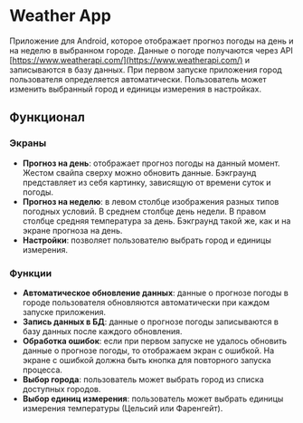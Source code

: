 # Weather App

Приложение для Android, которое отображает прогноз погоды на день и на неделю в выбранном городе. Данные о погоде получаются через API [https://www.weatherapi.com/](https://www.weatherapi.com/) и записываются в базу данных. При первом запуске приложения город пользователя определяется автоматически. Пользователь может изменить выбранный город и единицы измерения в настройках.

## Функционал

### Экраны

- **Прогноз на день**: отображает прогноз погоды на данный момент. Жестом свайпа сверху можно обновить данные. Бэкграунд представляет из себя картинку, зависящую от времени суток и погоды.
- **Прогноз на неделю**: в левом столбце изображения разных типов погодных условий. В среднем столбце день недели. В правом столбце средняя температура за день. Бэкграунд такой же, как и на экране прогноза на день.
- **Настройки**: позволяет пользователю выбрать город и единицы измерения.

### Функции

- **Автоматическое обновление данных**: данные о прогнозе погоды в городе пользователя обновляются автоматически при каждом запуске приложения.
- **Запись данных в БД**: данные о прогнозе погоды записываются в базу данных после каждого обновления.
- **Обработка ошибок**: если при первом запуске не удалось обновить данные о прогнозе погоды, то отображаем экран с ошибкой. На экране с ошибкой должна быть кнопка для повторного запуска процесса.
- **Выбор города**: пользователь может выбрать город из списка доступных городов.
- **Выбор единиц измерения**: пользователь может выбрать единицы измерения температуры (Цельсий или Фаренгейт).
